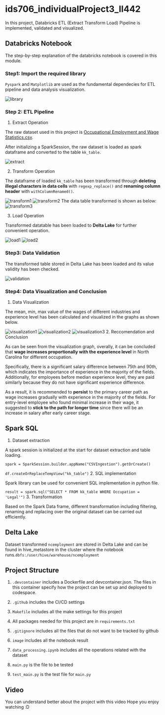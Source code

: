 # ids706_individualProject3_ll442

In this project, Databricks ETL (Extract Transform Load) Pipeline is implemented, validated and visualized.

## Databricks Notebook
The step-by-step explanation of the databricks notebook is covered in this module.

### Step1: Import the required library
`Pyspark` and `Matplotlib` are used as the fundamental dependecies for ETL pipeline and data analysis visualization. 

![library](./image/library.png)

### Step 2: ETL Pipeline
1. Extract Operation

  The raw dataset used in this project is [Occupational Employment and Wage Statistics.csv](https://raw.githubusercontent.com/nogibjj/ids706_project9_ll442/4912522c139e982753fcd51a5226ad58ab5c3195/OccupationalEmploymentandWageStatistics.csv).

  After initializing a SparkSession, the raw dataset is loaded as spark dataframe and converted to the table `kk_table`.

![extract](./image/extract.png)

2. Transform Operation

  The dataframe of loaded `kk_table` has been transformed through **deleting illegal characters in data cells** with `regexp_replace()` and **renaming column header** with `withColumnRenamed()`.

![transform1](./image/transform1.png)
![transform2](./image/transform2.png)
The data table transformed is shown as below:
![transform3](./image/transform3.png)

3. Load Operation

  Transformed datatable has been loaded to **Delta Lake** for further convenient operation.

![load1](./image/load1.png)
![load2](./image/load2.png)

### Step3: Data Validation
The transformed table stored in Delta Lake has been loaded and its value validity has been checked.

![validation](./image/validation.png)

### Step4: Data Visualization and Conclusion
1. Data Visualization

  The mean, min, max value of the wages of different industries and experience level has been calculated and visualized in the graphs as shown below.

![visualization1](./image/visualization1.png)
![visualization2](./image/visualization2.png)
![visualization3](./image/visualization3.png)
2. Reccomendation and Conclusion

  As can be seen from the visualization graph, overally, it can be concluded that **wage increases proportionally with the experience level** in North Carolina for different occupation. 

  Specifically, there is a significant salary difference between 75th and 90th, which indicates the importance of experience in the majority of the fields. Additionally, for employees before median experience level, they are paid similarly because they do not have significant experience difference.

  As a result, it is recommended to **persist** to the primary career path as wage increases gradually with experience in the majority of the fields. For entry-level employee who found minimal increase in their wage, it suggested to **stick to the path for longer time** since there will be an increase in salary after early career stage.  

## Spark SQL
1. Dataset extraction

  A spark session is initialized at the start for dataset extraction and table loading.

  `spark = SparkSession.builder.appName("CSVIngestion").getOrCreate()`

  `df.createOrReplaceTempView("kk_table")`
2. SQL implementation

  Spark library can be used for convenient SQL implementation in python file.

  `result = spark.sql("SELECT * FROM kk_table WHERE Occupation = 'Legal'")`
3. Transformation

   Based on the Spark Data frame, different transformation including filtering, renaming and replacing over the original dataset can be carried out efficiently.

## Delta Lake
Dataset transformed `ncemployment` are stored in Delta Lake and can be found in hive_metastore in the cluster where the notebook runs.`dbfs:/user/hive/warehouse/ncemployment`

## Project Structure
1. `.devcontainer` includes a Dockerfile and devcontainer.json. The files in this container specify how the project can be set up and deployed to codespace.

2. `.github` includes the CI/CD settings

3. `Makefile` includes all the make settings for this project

4. All packages needed for this project are in `requirements.txt`

5. `.gitignore` includes all the files that do not want to be tracked by github

6. `image` includes all the notebook result

7. `data_processing.ipynb` includes all the operations related with the dataset

8. `main.py` is the file to be tested

9. `test_main.py` is the test file for `main.py`


## Video
You can understand better about the project with this video
Hope you enjoy watching :D



